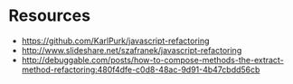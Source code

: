 # Resources

- https://github.com/KarlPurk/javascript-refactoring
- http://www.slideshare.net/szafranek/javascript-refactoring
- http://debuggable.com/posts/how-to-compose-methods-the-extract-method-refactoring:480f4dfe-c0d8-48ac-9d91-4b47cbdd56cb
